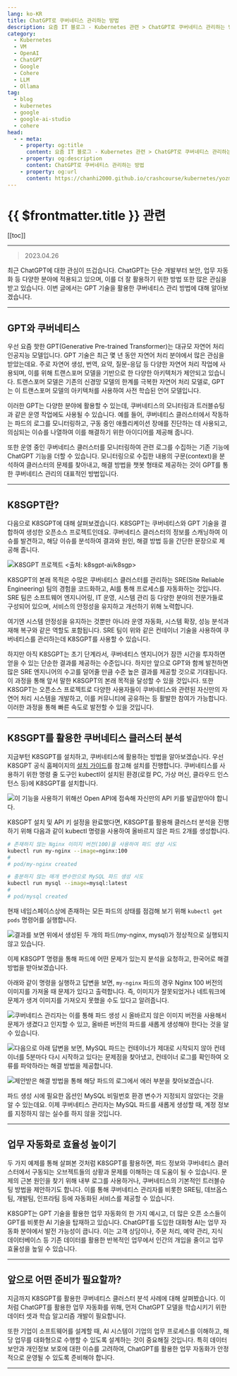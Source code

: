 ```yaml
---
lang: ko-KR
title: ChatGPT로 쿠버네티스 관리하는 방법
description: 요즘 IT 블로그 - Kubernetes 관련 > ChatGPT로 쿠버네티스 관리하는 방법
category: 
  - Kubernetes
  - VM
  - OpenAI
  - ChatGPT
  - Google
  - Cohere
  - LLM
  - Ollama
tag: 
  - blog
  - kubernetes
  - google
  - google-ai-studio
  - cohere
head:
  - - meta:
    - property: og:title
      content: 요즘 IT 블로그 - Kubernetes 관련 > ChatGPT로 쿠버네티스 관리하는 방법
    - property: og:description
      content: ChatGPT로 쿠버네티스 관리하는 방법
    - property: og:url
      content: https://chanhi2000.github.io/crashcourse/kubernetes/yozm/1990.html
---
```


# {{ $frontmatter.title }} 관련

[[toc]]

---

<SiteInfo
  name="ChatGPT로 쿠버네티스 관리하는 방법 | 요즘IT"
  desc="최근 ChatGPT에 대한 관심이 뜨겁습니다. ChatGPT는 단순 개발부터 보안, 업무 자동화 등 다양한 분야에 적용되고 있으며, 이를 더 잘 활용하기 위한 방법 또한 많은 관심을 받고 있습니다. 이번 글에서는 GPT 기술을 활용한 쿠버네티스 관리 방법에 대해 알아보겠습니다."
  url="https://yozm.wishket.com/magazine/detail/1990/"
  logo="https://yozm.wishket.com/static/renewal/img/global/gnb_yozmit.svg"
  preview="https://yozm.wishket.com/media/news/1990/image7.jpg"/>

> 2023.04.26


최근 ChatGPT에 대한 관심이 뜨겁습니다. ChatGPT는 단순 개발부터 보안, 업무 자동화 등 다양한 분야에 적용되고 있으며, 이를 더 잘 활용하기 위한 방법 또한 많은 관심을 받고 있습니다. 이번 글에서는 GPT 기술을 활용한 쿠버네티스 관리 방법에 대해 알아보겠습니다.

---

## GPT와 쿠버네티스

우선 요즘 핫한 GPT(Generative Pre-trained Transformer)는 대규모 자연어 처리 인공지능 모델입니다. GPT 기술은 최근 몇 년 동안 자연어 처리 분야에서 많은 관심을 받았는데요. 주로 자연어 생성, 번역, 요약, 질문-응답 등 다양한 자연어 처리 작업에 사용되며, 이를 위해 트랜스포머 모델을 기반으로 한 다양한 아키텍처가 제안되고 있습니다. 트랜스포머 모델은 기존의 신경망 모델의 한계를 극복한 자연어 처리 모델로, GPT는 이 트랜스포머 모델의 아키텍처를 사용하여 사전 학습된 언어 모델입니다.

이러한 GPT는 다양한 분야에 활용할 수 있는데, 쿠버네티스의 모니터링과 트러블슈팅과 같은 운영 작업에도 사용될 수 있습니다. 예를 들어, 쿠버네티스 클러스터에서 작동하는 파드의 로그를 모니터링하고, 구동 중인 애플리케이션 장애를 진단하는 데 사용되고, 의심되는 이슈를 나열하여 이를 해결하기 위한 아이디어를 제공해 줍니다.

또한 운영 중인 쿠버네티스 클러스터를 모니터링하여 관련 로그를 수집하는 기존 기능에 ChatGPT 기능을 더할 수 있습니다. 모니터링으로 수집한 내용의 구문(context)을 분석하여 클러스터의 문제를 찾아내고, 해결 방법을 챗봇 형태로 제공하는 것이 GPT를 통한 쿠버네티스 관리의 대표적인 방법입니다.

---

## K8SGPT란?

다음으로 K8SGPT에 대해 살펴보겠습니다. K8SGPT는 쿠버네티스와 GPT 기술을 결합하여 생성한 오픈소스 프로젝트인데요. 쿠버네티스 클러스터의 정보를 스캐닝하여 이슈를 발견하고, 해당 이슈를 분석하여 결과와 원인, 해결 방법 등을 간단한 문장으로 제공해 줍니다.

![K8SGPT 프로젝트 <출처: [<FontIcon icon="iconfont icon-github"/>`k8sgpt-ai/k8sgp`](https://github.com/k8sgpt-ai/k8sgp)>](https://yozm.wishket.com/media/news/1990/image4.png)

K8SGPT의 본래 목적은 수많은 쿠버네티스 클러스터를 관리하는 SRE(Site Reliable Engineering) 팀의 경험을 코드화하고, AI를 통해 프로세스를 자동화하는 것입니다. SRE 팀은 소프트웨어 엔지니어링, IT 운영, 시스템 관리 등 다양한 분야의 전문가들로 구성되어 있으며, 서비스의 안정성을 유지하고 개선하기 위해 노력합니다.

여기엔 시스템 안정성을 유지하는 것뿐만 아니라 운영 자동화, 시스템 확장, 성능 분석과 재해 복구와 같은 역할도 포함됩니다. SRE 팀이 위와 같은 컨테이너 기술을 사용하여 쿠버네티스를 관리하는데 K8SGPT를 사용할 수 있습니다.

하지만 아직 K8SGPT는 초기 단계라서, 쿠버네티스 엔지니어가 잠깐 시간을 투자하면 얻을 수 있는 단순한 결과를 제공하는 수준입니다. 하지만 앞으로 GPT와 함께 발전하면 많은 SRE 엔지니어의 수고를 덜어줄 만큼 수준 높은 결과를 제공할 것으로 기대됩니다. 이 과정을 통해 앞서 말한 K8SGPT의 본래 목적을 달성할 수 있을 것입니다. 또한 K8SGPT는 오픈소스 프로젝트로 다양한 사용자들이 쿠버네티스와 관련된 자신만의 자연어 처리 시스템을 개발하고, 이를 커뮤니티에 공유하는 등 활발한 참여가 가능합니다. 이러한 과정을 통해 빠른 속도로 발전할 수 있을 것입니다.

---

## K8SGPT를 활용한 쿠버네티스 클러스터 분석

지금부턴 K8SGPT를 설치하고, 쿠버네티스에 활용하는 방법을 알아보겠습니다. 우선 K8SGPT 공식 홈페이지의 [<FontIcon icon="iconfont icon-github"/>설치 가이드](https://github.com/k8sgpt-ai/k8sgpt)를 참고해 설치를 진행합니다. 쿠버네티스를 사용하기 위한 명령 줄 도구인 kubectl이 설치된 환경(로컬 PC, 가상 머신, 클라우드 인스턴스 등)에 K8SGPT를 설치합니다. 

![이 기능을 사용하기 위해선 [Open API](https://beta.openai.com/account/api-keys)에 접속해 자신만의 API 키를 발급받아야 합니다.](https://yozm.wishket.com/media/news/1990/image6.png)

K8SGPT 설치 및 API 키 설정을 완료했다면, K8SGPT를 활용해 클러스터 분석을 진행하기 위해 다음과 같이 kubectl 명령을 사용하여 올바르지 않은 파드 2개를 생성합니다.

```sh
# 존재하지 않는 Nginx 이미지 버전(100)을 사용하여 파드 생성 시도
kubectl run my-nginx --image=nginx:100
#
# pod/my-nginx created

# 충분하지 않는 매개 변수만으로 MySQL 파드 생성 시도
kubectl run mysql --image=mysql:latest
#
# pod/mysql created
```

현재 네임스페이스상에 존재하는 모든 파드의 상태를 점검해 보기 위해 `kubectl get pods` 명령어를 실행합니다. 

![결과를 보면 위에서 생성된 두 개의 파드(`my-nginx`, `mysql`)가 정상적으로 실행되지 않고 있습니다.](https://yozm.wishket.com/media/news/1990/image1.png)

이제 K8SGPT 명령을 통해 파드에 어떤 문제가 있는지 분석을 요청하고, 한국어로 해결 방법을 받아보겠습니다.

아래와 같이 명령을 실행하고 답변을 보면, `my-nginx` 파드의 경우 Nginx 100 버전의 이미지를 가져올 때 문제가 있다고 출력합니다. 즉, 이미지가 잘못되었거나 네트워크에 문제가 생겨 이미지를 가져오지 못했을 수도 있다고 알려줍니다. 

![쿠버네티스 관리자는 이를 통해 파드 생성 시 올바르지 않은 이미지 버전을 사용해서 문제가 생겼다고 인지할 수 있고, 올바른 버전의 파드를 새롭게 생성해야 한다는 것을 알 수 있습니다.](https://yozm.wishket.com/media/news/1990/image3.png)

![다음으로 아래 답변을 보면, MySQL 파드는 컨테이너가 제대로 시작되지 않아 컨테이너를 5분마다 다시 시작하고 있다는 문제점을 찾아냈고, 컨테이너 로그를 확인하여 오류를 파악하라는 해결 방법을 제공합니다.](https://yozm.wishket.com/media/news/1990/image5.png)

![제안받은 해결 방법을 통해 해당 파드의 로그에서 에러 부분을 찾아보겠습니다.](https://yozm.wishket.com/media/news/1990/image2.png)

파드 생성 시에 필요한 옵션인 MySQL 비밀번호 환경 변수가 지정되지 않았다는 것을 알 수 있는데요. 이제 쿠버네티스 관리자는 MySQL 파드를 새롭게 생성할 때, 계정 정보를 지정하지 않는 실수를 하지 않을 것입니다.

---

## 업무 자동화로 효율성 높이기

두 가지 예제를 통해 살펴본 것처럼 K8SGPT를 활용하면, 파드 정보와 쿠버네티스 클러스터에서 구동되는 오브젝트들의 상황과 문제를 이해하는 데 도움이 될 수 있습니다. 문제의 근본 원인을 찾기 위해 내부 로그를 사용하거나, 쿠버네티스의 기본적인 트러블슈팅 방법을 제안하기도 합니다. 이를 통해 쿠버네티스 관리자를 비롯한 SRE팀, 데브옵스팀, 개발팀, 인프라팀 등에 자동화된 서비스를 제공할 수 있습니다.

K8SGPT는 GPT 기술을 활용한 업무 자동화의 한 가지 예시고, 더 많은 오픈 소스들이 GPT를 비롯한 AI 기술을 탑재하고 있습니다. ChatGPT를 도입한 대화형 AI는 업무 자동화 분야에서 발전 가능성이 큽니다. 이는 고객 상담이나, 주문 처리, 예약 관리, 지식 데이터베이스 등 기존 데이터를 활용한 반복적인 업무에서 인간의 개입을 줄이고 업무 효율성을 높일 수 있습니다.

---

## 앞으로 어떤 준비가 필요할까?

지금까지 K8SGPT를 활용한 쿠버네티스 클러스터 분석 사례에 대해 살펴봤습니다. 이처럼 ChatGPT를 활용한 업무 자동화를 위해, 먼저 ChatGPT 모델을 학습시키기 위한 데이터 셋과 학습 알고리즘 개발이 필요합니다.

또한 기업이 소프트웨어를 설계할 때, AI 시스템이 기업의 업무 프로세스를 이해하고, 해당 업무를 대화형으로 수행할 수 있도록 설계하는 것이 중요해질 것입니다. 특히 데이터 보안과 개인정보 보호에 대한 이슈를 고려하여, ChatGPT를 활용한 업무 자동화가 안정적으로 운영될 수 있도록 준비해야 합니다.

---

<TagLinks />